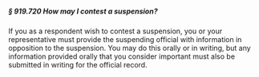 ##### § 919.720 How may I contest a suspension? #####

If you as a respondent wish to contest a suspension, you or your representative must provide the suspending official with information in opposition to the suspension. You may do this orally or in writing, but any information provided orally that you consider important must also be submitted in writing for the official record.